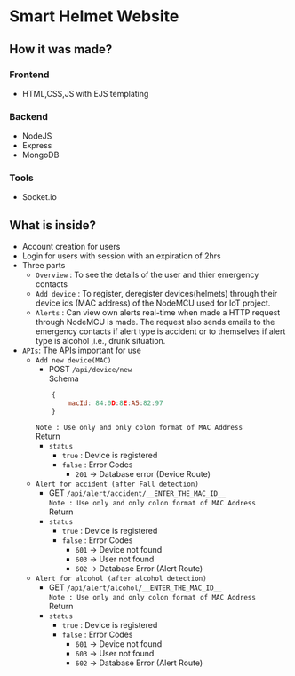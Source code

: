 # Smart Helmet Website

## How it was made?
### Frontend
- HTML,CSS,JS with EJS templating
### Backend
- NodeJS
- Express 
- MongoDB 
### Tools
- Socket.io

## What is inside?
- Account creation for users
- Login for users with session with an expiration of 2hrs
- Three parts
    - ```Overview``` : To see the details of the user and thier emergency contacts
    - ```Add device``` : To register, deregister devices(helmets) through their device ids (MAC address) of the NodeMCU used for IoT project.
    - ```Alerts``` : Can view own alerts real-time when made a HTTP request through NodeMCU is made. The request also sends emails to the emergency contacts if alert type is accident or to themselves if alert type is alcohol ,i.e., drunk situation.
- ```APIs```: The APIs important for use 
    - ```Add new device(MAC)``` 
        - POST ```/api/device/new``` <br>
        Schema
        ```javascript
            {
                macId: 84:0D:8E:A5:82:97 
            }
        ```
        ```Note : Use only and only colon format of MAC Address```<br>
        Return 
        - ```status```
            - ```true``` : Device is registered
            - ```false``` : Error Codes 
                - ```201``` → Database error (Device Route)
    - ```Alert for accident (after Fall detection)```
        - GET ```/api/alert/accident/__ENTER_THE_MAC_ID__``` <br>
        ```Note : Use only and only colon format of MAC Address```<br>
        Return 
        - ```status```
            - ```true``` : Device is registered
            - ```false``` : Error Codes
                - ```601``` → Device not found
                - ```603``` → User not found
                - ```602``` → Database Error (Alert Route)
    - ```Alert for alcohol (after alcohol detection)```
        - GET ```/api/alert/alcohol/__ENTER_THE_MAC_ID__``` <br>
        ```Note : Use only and only colon format of MAC Address```<br>
        Return 
        - ```status```
            - ```true``` : Device is registered
            - ```false``` : Error Codes
                - ```601``` → Device not found
                - ```603``` → User not found
                - ```602``` → Database Error (Alert Route)
